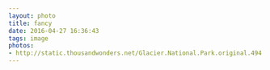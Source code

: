 ```yaml
---
layout: photo
title: fancy
date: 2016-04-27 16:36:43
tags: image
photos:
- http://static.thousandwonders.net/Glacier.National.Park.original.494.jpg
---
```

